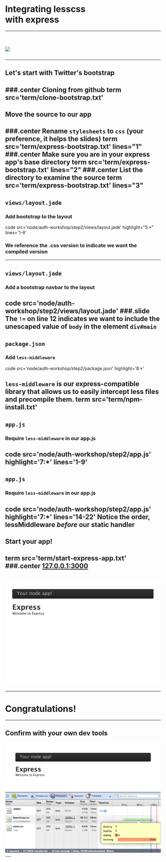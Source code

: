# Integrating lesscss<br>with express
---
# <img src="img/workshop/1/lesscss.jpg" class="focus-border">
---
## Let's start with Twitter's bootstrap
###.center Cloning from github
term src='term/clone-bootstrap.txt'
---
## Move the source to our app
###.center Rename `stylesheets` to `css`
(your preference, it helps the slides)
term src='term/express-bootstrap.txt' lines="1"
###.center Make sure you are in your express app's base directory
term src='term/express-bootstrap.txt' lines="2"
###.center List the directory to examine the source
term src='term/express-bootstrap.txt' lines="3"
---
## `views/layout.jade`
### Add bootstrap to the layout
code src='node/auth-workshop/step2/views/layout.jade' highlight="5:*" lines='1-6'
### We reference the .css version to indicate we want the compiled version
---
## `views/layout.jade`
### Add a bootstrap navbar to the layout
code src='node/auth-workshop/step2/views/layout.jade'
###.slide The `!=` on line 12 indicates we want to include the unescaped value of `body` in the element `div#main`
---
## `package.json`
### Add `less-middleware`
code src='node/auth-workshop/step2/package.json' highlight='8:*'

`less-middleware` is our express-compatible library that allows us to easily intercept less files and precompile them.
term src='term/npm-install.txt'
---
## `app.js`
### Require `less-middleware` in our app.js
code src='node/auth-workshop/step2/app.js' highlight='7:*' lines='1-9'
---
## `app.js`
### Require `less-middleware` in our app.js
code src='node/auth-workshop/step2/app.js' highlight='7:*' lines='14-22'
Notice the order, lessMiddleware *before* our static handler
---
## Start your app!
term src='term/start-express-app.txt'
###.center [127.0.0.1:3000](http://127.0.0.1:3000/)
---
# <img src="img/decks/node/express-bootstrapped.jpg" class="focus-border">
---
# Congratulations!
---
## Confirm with your own dev tools
<img src="img/decks/node/express-bootstrapped-proof.jpg" class="focus-border">
---





